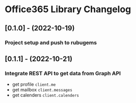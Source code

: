 # Office365 Library Changelog

## [0.1.0] - (2022-10-19)

### Project setup and push to rubugems

## [0.1.1] - (2022-10-21)

### Integrate REST API to get data from Graph API

- get profile `client.me`
- get mailbox `client.messages`
- get calenders `client.calenders`